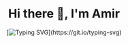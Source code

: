 <div align="center">

# Hi there 👋, I'm Amir

[![Typing SVG](https://readme-typing-svg.demolab.com?font=Fira+Code&pause=1000&color=F78300&background=FF121200&lines=DO+NOT+BUY+ME+A+COFFE%F0%9F%9A%AB%E2%98%95.+;My+Cyber-Vending+Machine+will+%F0%9F%A4%96.)](https://git.io/typing-svg)
